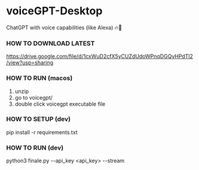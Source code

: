 # voiceGPT-Desktop

ChatGPT with voice capabilities (like Alexa) 🔥🎤

### HOW TO DOWNLOAD LATEST

https://drive.google.com/file/d/1cxWuD2cfX5yCUZdUdoWPnqDGQyHPdTl2/view?usp=sharing

### HOW TO RUN (macos)

1. unzip
2. go to voicegpt/
3. double click voicegpt executable file

### HOW TO SETUP (dev)

pip install -r requirements.txt

### HOW TO RUN (dev)

python3 finale.py --api_key <api_key> --stream
